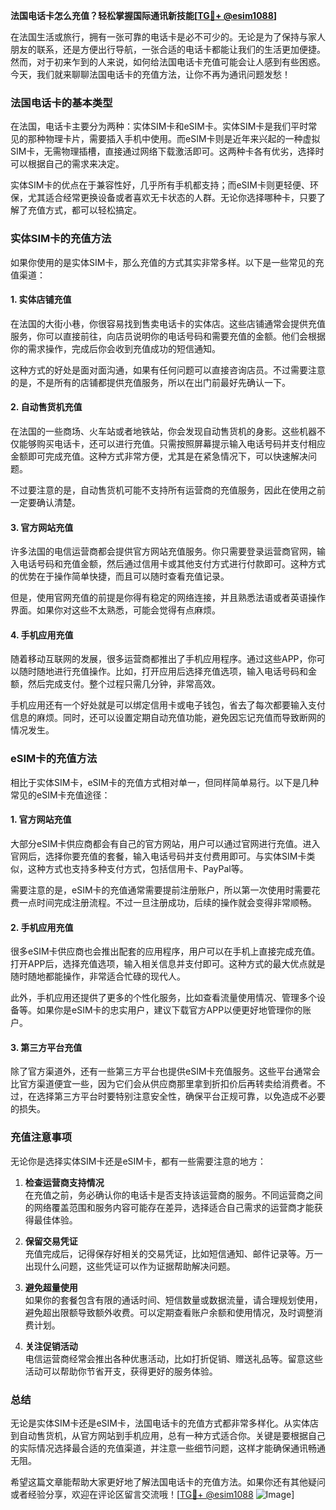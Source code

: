 **法国电话卡怎么充值？轻松掌握国际通讯新技能[[TG💪+ @esim1088](https://t.me/s/esim1088)]**

在法国生活或旅行，拥有一张可靠的电话卡是必不可少的。无论是为了保持与家人朋友的联系，还是方便出行导航，一张合适的电话卡都能让我们的生活更加便捷。然而，对于初来乍到的人来说，如何给法国电话卡充值可能会让人感到有些困惑。今天，我们就来聊聊法国电话卡的充值方法，让你不再为通讯问题发愁！

### 法国电话卡的基本类型

在法国，电话卡主要分为两种：实体SIM卡和eSIM卡。实体SIM卡是我们平时常见的那种物理卡片，需要插入手机中使用。而eSIM卡则是近年来兴起的一种虚拟SIM卡，无需物理插槽，直接通过网络下载激活即可。这两种卡各有优劣，选择时可以根据自己的需求来决定。

实体SIM卡的优点在于兼容性好，几乎所有手机都支持；而eSIM卡则更轻便、环保，尤其适合经常更换设备或者喜欢无卡状态的人群。无论你选择哪种卡，只要了解了充值方式，都可以轻松搞定。

### 实体SIM卡的充值方法

如果你使用的是实体SIM卡，那么充值的方式其实非常多样。以下是一些常见的充值渠道：

#### 1. 实体店铺充值
在法国的大街小巷，你很容易找到售卖电话卡的实体店。这些店铺通常会提供充值服务，你可以直接前往，向店员说明你的电话号码和需要充值的金额。他们会根据你的需求操作，完成后你会收到充值成功的短信通知。

这种方式的好处是面对面沟通，如果有任何问题可以直接咨询店员。不过需要注意的是，不是所有的店铺都提供充值服务，所以在出门前最好先确认一下。

#### 2. 自动售货机充值
在法国的一些商场、火车站或者地铁站，你会发现自动售货机的身影。这些机器不仅能够购买电话卡，还可以进行充值。只需按照屏幕提示输入电话号码并支付相应金额即可完成充值。这种方式非常方便，尤其是在紧急情况下，可以快速解决问题。

不过要注意的是，自动售货机可能不支持所有运营商的充值服务，因此在使用之前一定要确认清楚。

#### 3. 官方网站充值
许多法国的电信运营商都会提供官方网站充值服务。你只需要登录运营商官网，输入电话号码和充值金额，然后通过信用卡或其他支付方式进行付款即可。这种方式的优势在于操作简单快捷，而且可以随时查看充值记录。

但是，使用官网充值的前提是你得有稳定的网络连接，并且熟悉法语或者英语操作界面。如果你对这些不太熟悉，可能会觉得有点麻烦。

#### 4. 手机应用充值
随着移动互联网的发展，很多运营商都推出了手机应用程序。通过这些APP，你可以随时随地进行充值操作。比如，打开应用后选择充值选项，输入电话号码和金额，然后完成支付。整个过程只需几分钟，非常高效。

手机应用还有一个好处就是可以绑定信用卡或电子钱包，省去了每次都要输入支付信息的麻烦。同时，还可以设置定期自动充值功能，避免因忘记充值而导致断网的情况发生。

### eSIM卡的充值方法

相比于实体SIM卡，eSIM卡的充值方式相对单一，但同样简单易行。以下是几种常见的eSIM卡充值途径：

#### 1. 官方网站充值
大部分eSIM卡供应商都会有自己的官方网站，用户可以通过官网进行充值。进入官网后，选择你要充值的套餐，输入电话号码并支付费用即可。与实体SIM卡类似，这种方式也支持多种支付方式，包括信用卡、PayPal等。

需要注意的是，eSIM卡的充值通常需要提前注册账户，所以第一次使用时需要花费一点时间完成注册流程。不过一旦注册成功，后续的操作就会变得非常顺畅。

#### 2. 手机应用充值
很多eSIM卡供应商也会推出配套的应用程序，用户可以在手机上直接完成充值。打开APP后，选择充值选项，输入相关信息并支付即可。这种方式的最大优点就是随时随地都能操作，非常适合忙碌的现代人。

此外，手机应用还提供了更多的个性化服务，比如查看流量使用情况、管理多个设备等。如果你是eSIM卡的忠实用户，建议下载官方APP以便更好地管理你的账户。

#### 3. 第三方平台充值
除了官方渠道外，还有一些第三方平台也提供eSIM卡充值服务。这些平台通常会比官方渠道便宜一些，因为它们会从供应商那里拿到折扣价后再转卖给消费者。不过，在选择第三方平台时要特别注意安全性，确保平台正规可靠，以免造成不必要的损失。

### 充值注意事项

无论你是选择实体SIM卡还是eSIM卡，都有一些需要注意的地方：

1. **检查运营商支持情况**  
   在充值之前，务必确认你的电话卡是否支持该运营商的服务。不同运营商之间的网络覆盖范围和服务内容可能存在差异，选择适合自己需求的运营商才能获得最佳体验。

2. **保留交易凭证**  
   充值完成后，记得保存好相关的交易凭证，比如短信通知、邮件记录等。万一出现什么问题，这些凭证可以作为证据帮助解决问题。

3. **避免超量使用**  
   如果你的套餐包含有限的通话时间、短信数量或数据流量，请合理规划使用，避免超出限额导致额外收费。可以定期查看账户余额和使用情况，及时调整消费计划。

4. **关注促销活动**  
   电信运营商经常会推出各种优惠活动，比如打折促销、赠送礼品等。留意这些活动可以帮助你节省开支，获得更好的服务体验。

### 总结

无论是实体SIM卡还是eSIM卡，法国电话卡的充值方式都非常多样化。从实体店到自动售货机，从官方网站到手机应用，总有一种方式适合你。关键是要根据自己的实际情况选择最合适的充值渠道，并注意一些细节问题，这样才能确保通讯畅通无阻。

希望这篇文章能帮助大家更好地了解法国电话卡的充值方法。如果你还有其他疑问或者经验分享，欢迎在评论区留言交流哦！[[TG💪+ @esim1088](https://t.me/s/esim1088) ![Image](https://i.postimg.cc/4NQfJmqS/Snipaste-2025-05-13-00-14-12.png)]